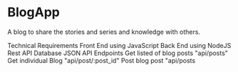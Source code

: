 # BlogApp
A blog to share the stories and series and knowledge with others.

Technical Requirements
Front End using JavaScript
Back End using NodeJS
Rest API
Database
JSON
API Endpoints
Get listed of blog posts
"api/posts"
Get individual Blog
"api/post/:post_id"
Post blog post
"api/posts
